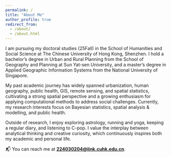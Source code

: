 ```yaml
---
permalink: /
title: "About Me"
author_profile: true
redirect_from: 
  - /about/
  - /about.html
---
```


I am pursuing my doctoral studies (25Fall) in the School of Humanities and Social Science at The Chinese University of Hong Kong, Shenzhen. I hold a bachelor’s degree in Urban and Rural Planning from the School of Geography and Planning at Sun Yat-sen University, and a master’s degree in Applied Geographic Information Systems from the National University of Singapore.

My past academic journey has widely spanned urbanization, human geography, public health, GIS, remote sensing, and spatial statistics, cultivating a strong spatial perspective and a growing enthusiasm for applying computational methods to address social challenges. Currently, my research interests focus on Bayesian statistics, spatial analysis & modelling, and public health.

Outside of research, I enjoy exploring astrology, running and yoga, keeping a regular diary, and listening to C-pop. I value the interplay between analytical thinking and creative curiosity, which continuously inspires both my academic and personal life.

📬 You can reach me at **224030204@link.cuhk.edu.cn**.
